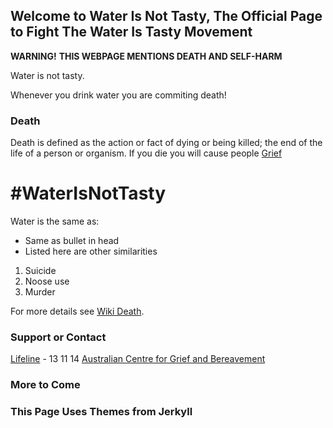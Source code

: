 ## Welcome to Water Is Not Tasty, The Official Page to Fight The Water Is Tasty Movement
**WARNING!**
**THIS WEBPAGE MENTIONS DEATH AND SELF-HARM**


Water is not tasty.

Whenever you drink water you are commiting death!

### Death

Death is defined as the action or fact of dying or being killed; the end of the life of a person or organism.
If you die you will cause people [Grief](https://en.wikipedia.org/wiki/Grief)

# #WaterIsNotTasty
Water is the same as:
- Same as bullet in head
- Listed here are other similarities

1. Suicide
2. Noose use
3. Murder


For more details see [Wiki Death](https://en.wikipedia.org/wiki/Death).



### Support or Contact
[Lifeline](https://www.lifeline.org.au/) - 13 11 14
[Australian Centre for Grief and Bereavement](https://www.grief.org.au/)


### More to Come


### This Page Uses Themes from Jerkyll
